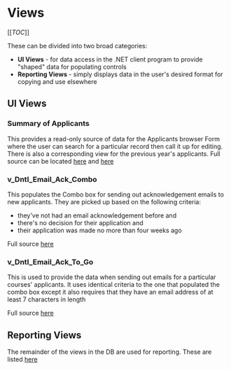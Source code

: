 # Views

[[_TOC_]]

These can be divided into two broad categories:
-  **UI Views** - for data access in the .NET client program to provide "shaped" data for populating controls
- **Reporting Views** - simply displays data in the user's desired format for copying and use elsewhere


## UI Views

### Summary of Applicants 

This provides a read-only source of data for the Applicants browser Form where the user can search for a particular record then call it up for editing. There is also a corresponding view for the previous year's applicants. Full source can be located [here](https://universityofleeds.visualstudio.com/FAD/FAD%20Team/_git/FAD-SSDT?path=%2FFAD%2Fdbo%2FViews%2Fv_Dntl_Applicants_Precis.sql&version=GBmaster) and [here](https://universityofleeds.visualstudio.com/FAD/FAD%20Team/_git/FAD-SSDT?path=%2FFAD%2Fdbo%2FViews%2Fv_Dntl_Applicants_Prev_Precis.sql&version=GBmaster
)

### v_Dntl_Email_Ack_Combo

This populates the Combo box for sending out acknowledgement emails to new applicants. They are picked up based on the following criteria:
- they've not had an email acknowledgement before and
- there's no decision for their application and
- their application was made no more than four weeks ago

Full source [here](https://universityofleeds.visualstudio.com/FAD/FAD%20Team/_git/FAD-SSDT?path=%2FFAD%2Fdbo%2FViews%2Fv_Dntl_Email_Ack_Combo.sql&version=GBmaster
)

### v_Dntl_Email_Ack_To_Go

This is used to provide the data when sending out emails for a particular courses' applicants. It uses identical criteria to the one that populated the combo box except it also requires that they have an email address of at least 7 characters in length

Full source [here](https://universityofleeds.visualstudio.com/FAD/FAD%20Team/_git/FAD-SSDT?path=%2FFAD%2Fdbo%2FViews%2Fv_Dntl_Email_Ack_To_Go.sql&version=GBmaster)

## Reporting Views

The remainder of the views in the DB are used for reporting. These are listed [here](https://universityofleeds.visualstudio.com/FAD/_git/FAD-SSDT?path=%2FFAD%2Fdbo%2FViews&version=GBmaster)

